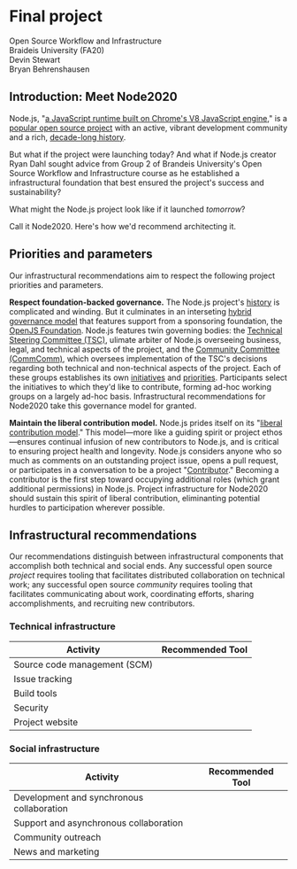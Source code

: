 # Final project
Open Source Workflow and Infrastructure  
Braideis University (FA20)  
Devin Stewart  
Bryan Behrenshausen

## Introduction: Meet Node2020
Node.js, "[a JavaScript runtime built on Chrome's V8 JavaScript engine](https://nodejs.org/en/)," is a [popular open source project](https://nodesource.com/blog/enterprise-node-js-adoption-increases/) with an active, vibrant development community and a rich, [decade-long history](https://en.wikipedia.org/wiki/Node.js).

But what if the project were launching today? And what if Node.js creator Ryan Dahl sought advice from Group 2 of Brandeis University's Open Source Workflow and Infrastructure course as he established a infrastructural foundation that best ensured the project's success and sustainability?

What might the Node.js project look like if it launched *tomorrow*?

Call it Node2020. Here's how we'd recommend architecting it.

## Priorities and parameters
Our infrastructural recommendations aim to respect the following project priorities and parameters.

**Respect foundation-backed governance.** The Node.js project's [history](https://en.wikipedia.org/wiki/Node.js#History) is complicated and winding. But it culminates in an interseting [hybrid governance model](https://www.redhat.com/en/resources/guide-to-open-source-project-governance-models-overview) that features support from a sponsoring foundation, the [OpenJS Foundation](https://openjsf.org/). Node.js features twin governing bodies: the [Technical Steering Committee (TSC)](https://github.com/nodejs/TSC/blob/master/TSC-Charter.md), ulimate arbiter of Node.js overseeing business, legal, and technical aspects of the project, and the [Community Committee (CommComm)](https://nodejs.org/en/about/community/), which oversees implementation of the TSC's decisions regarding both technical and non-technical aspects of the project. Each of these groups establishes its own [initiatives](https://github.com/nodejs/community-committee#contributing) and [priorities](https://github.com/nodejs/TSC/blob/master/Strategic-Initiatives.md). Participants select the initiatives to which they'd like to contribute, forming ad-hoc working groups on a largely ad-hoc basis. Infrastructural recommendations for Node2020 take this governance model for granted.

**Maintain the liberal contribution model.** Node.js prides itself on its "[liberal contribution model](https://medium.com/the-node-js-collection/healthy-open-source-967fa8be7951)." This model—more like a guiding spirit or project ethos—ensures continual infusion of new contributors to Node.js, and is critical to ensuring project health and longevity. Node.js considers anyone who so much as comments on an outstanding project issue, opens a pull request, or participates in a conversation to be a project "[Contributor](https://nodejs.org/en/about/community/)." Becoming a contributor is the first step toward occupying additional roles (which grant additional permissions) in Node.js. Project infrastructure for Node2020 should sustain this spirit of liberal contribution, eliminanting potential hurdles to participation wherever possible.

## Infrastructural recommendations
Our recommendations distinguish between infrastructural components that accomplish both technical and social ends. Any successful open source *project* requires tooling that facilitates distributed collaboration on technical work; any successful open source *community* requires tooling that facilitates communicating about work, coordinating efforts, sharing accomplishments, and recruiting new contributors.

### Technical infrastructure
| Activity | Recommended Tool |
| - | - |
| Source code management (SCM) |  |
| Issue tracking |  |
| Build tools |  |
| Security |  |
| Project website |  |

### Social infrastructure
| Activity | Recommended Tool |
| - | - |
| Development and synchronous collaboration |  |
| Support and asynchronous collaboration |  |
| Community outreach |  |
| News and marketing |  |
